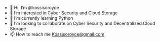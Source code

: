 - 👋 Hi, I’m @kossisoroyce
- 👀 I’m interested in Cyber Security and Cloud Storage
- 🌱 I’m currently learning Python
- 💞️ I’m looking to collaborate on Cyber Security and Decentralized Cloud Storage
- 📫 How to reach me Kossisoroyce@gmail.com

<!---
kossisoroyce/kossisoroyce is a ✨ special ✨ repository because its `README.md` (this file) appears on your GitHub profile.
You can click the Preview link to take a look at your changes.
--->
